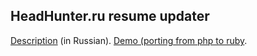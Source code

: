 ## HeadHunter.ru resume updater

[Description](https://masterpro.ws/api-headhunter) (in Russian).
[Demo (porting from php to ruby](https://masterpro.herokuapp.com/hh/index).
